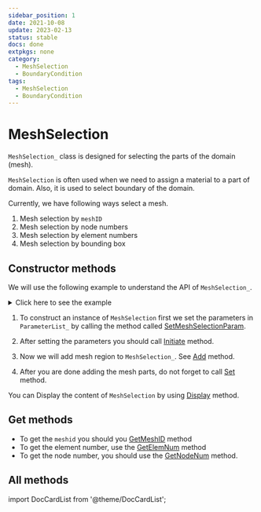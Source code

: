 ```yaml
---
sidebar_position: 1
date: 2021-10-08  
update: 2023-02-13   
status: stable
docs: done
extpkgs: none
category: 
  - MeshSelection
  - BoundaryCondition
tags:
  - MeshSelection
  - BoundaryCondition
---
```


# MeshSelection

`MeshSelection_` class is designed for selecting the parts of the domain (mesh).

`MeshSelection` is often used when we need to assign a material to a part of domain. Also, it is used to select boundary of the domain.

Currently, we have following ways select a mesh.

1. Mesh selection by `meshID`
2. Mesh selection by node numbers
3. Mesh selection by element numbers
4. Mesh selection by bounding box

## Constructor methods

We will use the following example to understand the API of `MeshSelection_`.

<details>
<summary>Click here to see the example</summary>
<div>

import EXAMPLE35 from "./examples/_Initiate_test_1.md";

<EXAMPLE35 />

</div>
</details>

1. To construct an instance of `MeshSelection` first we set the parameters in `ParameterList_` by calling the method called [SetMeshSelectionParam](/docs-api/MeshSelection/SetMeshSelectionParam).

2. After setting the parameters you should call [Initiate](/docs-ap/MeshSelection/Initiate) method.

3. Now we will add mesh region to `MeshSelection_`. See [Add](/docs-api/MeshSelection/Add) method.

4. After you are done adding the mesh parts, do not forget to call [Set](/docs-api/MeshSelection/Set) method.

You can Display the content of `MeshSelection` by using [Display](/docs-api/MeshSelection/Display) method.

## Get methods

- To get the `meshid` you should you [GetMeshID](/docs-api/MeshSelection/GetMeshID) method
- To get the element number, use the [GetElemNum](/docs-api/MeshSelection/GetElemNum) method
- To get the node number, you should use the [GetNodeNum](/docs-api/MeshSelection/GetNodeNum) method.

## All methods

import DocCardList from '@theme/DocCardList';

<DocCardList />
